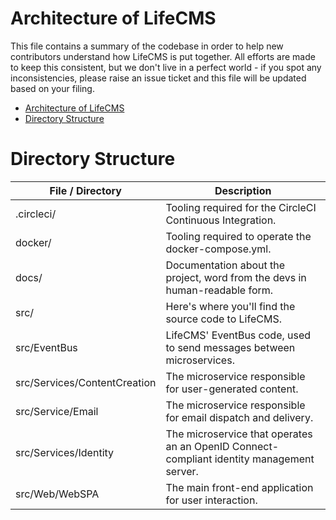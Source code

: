 # Architecture of LifeCMS

This file contains a summary of the codebase in order to help new contributors
understand how LifeCMS is put together. All efforts are made to keep this consistent,
but we don't live in a perfect world - if you spot any inconsistencies, please raise
an issue ticket and this file will be updated based on your filing.

- [Architecture of LifeCMS](#architecture-of-lifecms)
- [Directory Structure](#directory-structure)

# Directory Structure

| File / Directory             | Description                                                                               |
| ---------------------------- | ----------------------------------------------------------------------------------------- |
| .circleci/                   | Tooling required for the CircleCI Continuous Integration.                                 |
| docker/                      | Tooling required to operate the docker-compose.yml.                                       |
| docs/                        | Documentation about the project, word from the devs in human-readable form.               |
| src/                         | Here's where you'll find the source code to LifeCMS.                                      |
| src/EventBus                 | LifeCMS' EventBus code, used to send messages between microservices.                      |
| src/Services/ContentCreation | The microservice responsible for user-generated content.                                  |
| src/Service/Email            | The microservice responsible for email dispatch and delivery.                             |
| src/Services/Identity        | The microservice that operates an an OpenID Connect-compliant identity management server. |
| src/Web/WebSPA               | The main front-end application for user interaction.                                      |
